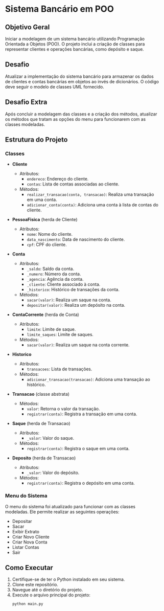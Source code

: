 # Sistema Bancário em POO

## Objetivo Geral
Iniciar a modelagem de um sistema bancário utilizando Programação Orientada a Objetos (POO). O projeto inclui a criação de classes para representar clientes e operações bancárias, como depósito e saque.

## Desafio
Atualizar a implementação do sistema bancário para armazenar os dados de clientes e contas bancárias em objetos ao invés de dicionários. O código deve seguir o modelo de classes UML fornecido.

## Desafio Extra
Após concluir a modelagem das classes e a criação dos métodos, atualizar os métodos que tratam as opções do menu para funcionarem com as classes modeladas.

## Estrutura do Projeto

### Classes

- **Cliente**
  - Atributos:
    - `endereco`: Endereço do cliente.
    - `contas`: Lista de contas associadas ao cliente.
  - Métodos:
    - `realizar_transacao(conta, transacao)`: Realiza uma transação em uma conta.
    - `adicionar_conta(conta)`: Adiciona uma conta à lista de contas do cliente.

- **PessoaFisica** (herda de Cliente)
  - Atributos:
    - `nome`: Nome do cliente.
    - `data_nascimento`: Data de nascimento do cliente.
    - `cpf`: CPF do cliente.

- **Conta**
  - Atributos:
    - `_saldo`: Saldo da conta.
    - `_numero`: Número da conta.
    - `_agencia`: Agência da conta.
    - `_cliente`: Cliente associado à conta.
    - `_historico`: Histórico de transações da conta.
  - Métodos:
    - `sacar(valor)`: Realiza um saque na conta.
    - `depositar(valor)`: Realiza um depósito na conta.

- **ContaCorrente** (herda de Conta)
  - Atributos:
    - `limite`: Limite de saque.
    - `limite_saques`: Limite de saques.
  - Métodos:
    - `sacar(valor)`: Realiza um saque na conta corrente.

- **Historico**
  - Atributos:
    - `transacoes`: Lista de transações.
  - Métodos:
    - `adicionar_transacao(transacao)`: Adiciona uma transação ao histórico.

- **Transacao** (classe abstrata)
  - Métodos:
    - `valor`: Retorna o valor da transação.
    - `registrar(conta)`: Registra a transação em uma conta.

- **Saque** (herda de Transacao)
  - Atributos:
    - `_valor`: Valor do saque.
  - Métodos:
    - `registrar(conta)`: Registra o saque em uma conta.

- **Deposito** (herda de Transacao)
  - Atributos:
    - `_valor`: Valor do depósito.
  - Métodos:
    - `registrar(conta)`: Registra o depósito em uma conta.

### Menu do Sistema

O menu do sistema foi atualizado para funcionar com as classes modeladas. Ele permite realizar as seguintes operações:

- Depositar
- Sacar
- Exibir Extrato
- Criar Novo Cliente
- Criar Nova Conta
- Listar Contas
- Sair

## Como Executar

1. Certifique-se de ter o Python instalado em seu sistema.
2. Clone este repositório.
3. Navegue até o diretório do projeto.
4. Execute o arquivo principal do projeto:
   ```bash
   python main.py
